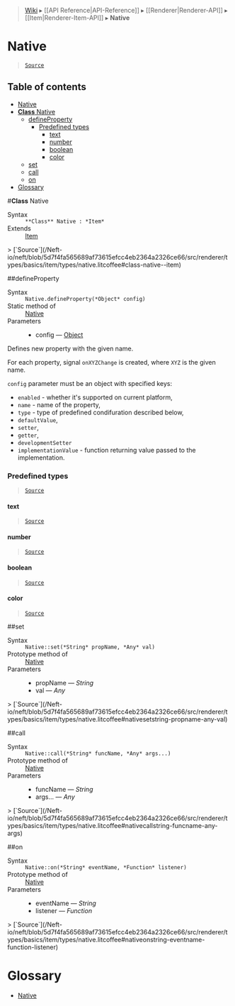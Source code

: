 > [Wiki](Home) ▸ [[API Reference|API-Reference]] ▸ [[Renderer|Renderer-API]] ▸ [[Item|Renderer-Item-API]] ▸ **Native**

# Native

> [`Source`](/Neft-io/neft/blob/5d7f4fa565689af73615efcc4eb2364a2326ce66/src/renderer/types/basics/item/types/native.litcoffee)

## Table of contents
* [Native](#native)
* [**Class** Native](#class-native)
  * [defineProperty](#defineproperty)
    * [Predefined types](#predefined-types)
      * [text](#text)
      * [number](#number)
      * [boolean](#boolean)
      * [color](#color)
  * [set](#set)
  * [call](#call)
  * [on](#on)
* [Glossary](#glossary)

#**Class** Native
<dl><dt>Syntax</dt><dd><code>&#x2A;&#x2A;Class&#x2A;&#x2A; Native : &#x2A;Item&#x2A;</code></dd><dt>Extends</dt><dd><a href="/Neft-io/neft/wiki/Renderer-Item-API#class-item">Item</a></dd></dl>
> [`Source`](/Neft-io/neft/blob/5d7f4fa565689af73615efcc4eb2364a2326ce66/src/renderer/types/basics/item/types/native.litcoffee#class-native--item)

##defineProperty
<dl><dt>Syntax</dt><dd><code>Native.defineProperty(&#x2A;Object&#x2A; config)</code></dd><dt>Static method of</dt><dd><a href="/Neft-io/neft/wiki/Renderer-Native-API#class-native">Native</a></dd><dt>Parameters</dt><dd><ul><li>config — <a href="/Neft-io/neft/wiki/Utils-API#isobject">Object</a></li></ul></dd></dl>
Defines new property with the given name.

For each property, signal `onXYZChange` is created,
where `XYZ` is the given name.

`config` parameter must be an object with specified keys:
- `enabled` - whether it's supported on current platform,
- `name` - name of the property,
- `type` - type of predefined condifuration described below,
- `defaultValue`,
- `setter`,
- `getter`,
- `developmentSetter`
- `implementationValue` - function returning value passed to the implementation.

### Predefined types

> [`Source`](/Neft-io/neft/blob/5d7f4fa565689af73615efcc4eb2364a2326ce66/src/renderer/types/basics/item/types/native.litcoffee)

#### text

> [`Source`](/Neft-io/neft/blob/5d7f4fa565689af73615efcc4eb2364a2326ce66/src/renderer/types/basics/item/types/native.litcoffee)

#### number

> [`Source`](/Neft-io/neft/blob/5d7f4fa565689af73615efcc4eb2364a2326ce66/src/renderer/types/basics/item/types/native.litcoffee)

#### boolean

> [`Source`](/Neft-io/neft/blob/5d7f4fa565689af73615efcc4eb2364a2326ce66/src/renderer/types/basics/item/types/native.litcoffee)

#### color

> [`Source`](/Neft-io/neft/blob/5d7f4fa565689af73615efcc4eb2364a2326ce66/src/renderer/types/basics/item/types/native.litcoffee)

##set
<dl><dt>Syntax</dt><dd><code>Native::set(&#x2A;String&#x2A; propName, &#x2A;Any&#x2A; val)</code></dd><dt>Prototype method of</dt><dd><a href="/Neft-io/neft/wiki/Renderer-Native-API#class-native">Native</a></dd><dt>Parameters</dt><dd><ul><li>propName — <i>String</i></li><li>val — <i>Any</i></li></ul></dd></dl>
> [`Source`](/Neft-io/neft/blob/5d7f4fa565689af73615efcc4eb2364a2326ce66/src/renderer/types/basics/item/types/native.litcoffee#nativesetstring-propname-any-val)

##call
<dl><dt>Syntax</dt><dd><code>Native::call(&#x2A;String&#x2A; funcName, &#x2A;Any&#x2A; args...)</code></dd><dt>Prototype method of</dt><dd><a href="/Neft-io/neft/wiki/Renderer-Native-API#class-native">Native</a></dd><dt>Parameters</dt><dd><ul><li>funcName — <i>String</i></li><li>args... — <i>Any</i></li></ul></dd></dl>
> [`Source`](/Neft-io/neft/blob/5d7f4fa565689af73615efcc4eb2364a2326ce66/src/renderer/types/basics/item/types/native.litcoffee#nativecallstring-funcname-any-args)

##on
<dl><dt>Syntax</dt><dd><code>Native::on(&#x2A;String&#x2A; eventName, &#x2A;Function&#x2A; listener)</code></dd><dt>Prototype method of</dt><dd><a href="/Neft-io/neft/wiki/Renderer-Native-API#class-native">Native</a></dd><dt>Parameters</dt><dd><ul><li>eventName — <i>String</i></li><li>listener — <i>Function</i></li></ul></dd></dl>
> [`Source`](/Neft-io/neft/blob/5d7f4fa565689af73615efcc4eb2364a2326ce66/src/renderer/types/basics/item/types/native.litcoffee#nativeonstring-eventname-function-listener)

# Glossary

- [Native](#class-native)

